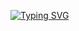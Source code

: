 [![Typing SVG](https://readme-typing-svg.demolab.com?font=Fira+Code&pause=1000&width=435&lines=Hi+there!+Stay+awhile+and+listen+%F0%9F%91%8B%F0%9F%8F%BB)](https://git.io/typing-svg)



<!---
minhion/minhion is a ✨ special ✨ repository because its `README.md` (this file) appears on your GitHub profile.
You can click the Preview link to take a look at your changes.
--->
